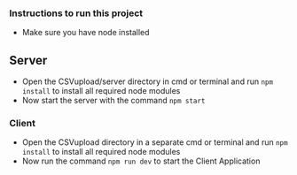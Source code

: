 ### Instructions to run this project
- Make sure you have node installed
## Server ## 
- Open the CSVupload/server directory in cmd or terminal and run ``` npm install ``` to install all required node modules
- Now start the server with the command ```npm start ```

### Client ###
- Open the CSVupload directory in a separate cmd or terminal and run ``` npm install ``` to install all required node modules
- Now run the command ```npm run dev``` to start the Client Application
